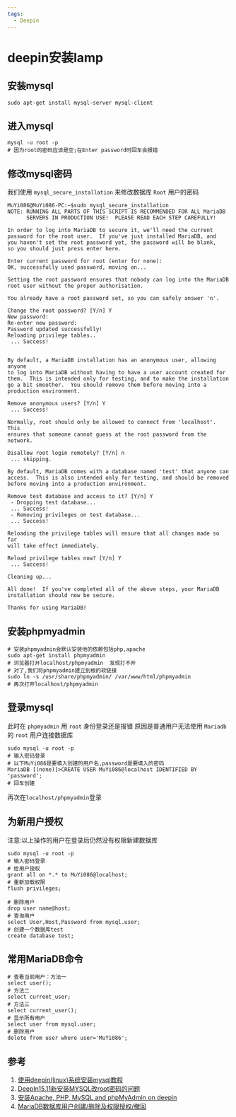 ```yaml
---
tags:
  - Deepin
---
```

# deepin安装lamp

## 安装mysql
```shell
sudo apt-get install mysql-server mysql-client
```

## 进入mysql
```shell
mysql -u root -p
# 因为root的密码应该是空;在Enter password时回车会报错
```

## 修改mysql密码
我们使用 `mysql_secure_installation` 来修改数据库 `Root` 用户的密码
```shell
MuYi086@MuYi086-PC:~$sudo mysql_secure_installation
NOTE: RUNNING ALL PARTS OF THIS SCRIPT IS RECOMMENDED FOR ALL MariaDB
      SERVERS IN PRODUCTION USE!  PLEASE READ EACH STEP CAREFULLY!

In order to log into MariaDB to secure it, we'll need the current
password for the root user.  If you've just installed MariaDB, and
you haven't set the root password yet, the password will be blank,
so you should just press enter here.

Enter current password for root (enter for none): 
OK, successfully used password, moving on...

Setting the root password ensures that nobody can log into the MariaDB
root user without the proper authorisation.

You already have a root password set, so you can safely answer 'n'.

Change the root password? [Y/n] Y
New password: 
Re-enter new password: 
Password updated successfully!
Reloading privilege tables..
 ... Success!


By default, a MariaDB installation has an anonymous user, allowing anyone
to log into MariaDB without having to have a user account created for
them.  This is intended only for testing, and to make the installation
go a bit smoother.  You should remove them before moving into a
production environment.

Remove anonymous users? [Y/n] Y
 ... Success!

Normally, root should only be allowed to connect from 'localhost'.  This
ensures that someone cannot guess at the root password from the network.

Disallow root login remotely? [Y/n] n
 ... skipping.

By default, MariaDB comes with a database named 'test' that anyone can
access.  This is also intended only for testing, and should be removed
before moving into a production environment.

Remove test database and access to it? [Y/n] Y
 - Dropping test database...
 ... Success!
 - Removing privileges on test database...
 ... Success!

Reloading the privilege tables will ensure that all changes made so far
will take effect immediately.

Reload privilege tables now? [Y/n] Y
 ... Success!

Cleaning up...

All done!  If you've completed all of the above steps, your MariaDB
installation should now be secure.

Thanks for using MariaDB!
```

## 安装phpmyadmin
```shell
# 安装phpmyadmin会默认安装他的依赖包括php,apache
sudo apt-get install phpmyadmin
# 浏览器打开localhost/phpmyadmin  发现打不开
# 对了,我们将phpmyadmin建立到根的软链接
sudo ln -s /usr/share/phpmyadmin/ /var/www/html/phpmyadmin
# 再次打开localhost/phpmyadmin
```

## 登录mysql
此时在 `phpmyadmin` 用 `root` 身份登录还是报错
原因是普通用户无法使用 `Mariadb` 的 `root` 用户连接数据库
```shell
sudo mysql -u root -p
# 输入密码登录
# 以下MuYi086是要填入创建的用户名,password是要填入的密码
MariaDB [(none)]>CREATE USER MuYi086@localhost IDENTIFIED BY 'password';
# 回车创建
```
再次在`localhost/phpmyadmin`登录

## 为新用户授权
注意:以上操作的用户在登录后仍然没有权限新建数据库
```shell
sudo mysql -u root -p
# 输入密码登录
# 给用户授权
grant all on *.* to MuYi086@localhost;
# 重新加载权限
flush privileges;

# 删除用户
drop user name@host;
# 查询用户
select User,Host,Password from mysql.user;
# 创建一个数据库test
create database test;
```

## 常用MariaDB命令
```shell
# 查看当前用户：方法一
select user();
# 方法二
select current_user;
# 方法三
select current_user();
# 显示所有用户
select user from mysql.user;
# 删除用户
delete from user where user='MuYi086';
```


## 参考
1. [使用deepin(linux)系统安装mysql教程](https://blog.csdn.net/weixin_42747717/article/details/83788580)
1. [DeepIn15.11新安装MYSQL改root密码的问题](https://zhuanlan.zhihu.com/p/76483155)
1. [安装Apache, PHP, MySQL and phpMyAdmin on deepin](https://bbs.deepin.org/forum.php?mod=viewthread&tid=42668)
1. [MariaDB数据库用户创建/删除及权限授权/撤回](https://www.cnblogs.com/apollo1616/articles/10294490.html)